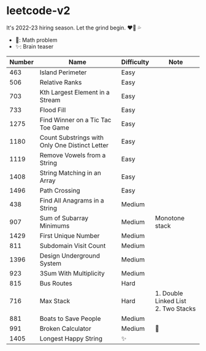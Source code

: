 # leetcode-v2

It's 2022-23 hiring season. Let the grind begin. :heart_on_fire: :sweat_drops:

-   :telescope:: Math problem
-   :sparkles:: Brain teaser

| Number | Name                                           | Difficulty | Note                                       |
| ------ | ---------------------------------------------- | ---------- | ------------------------------------------ |
| 463    | Island Perimeter                               | Easy       |                                            |
| 506    | Relative Ranks                                 | Easy       |                                            |
| 703    | Kth Largest Element in a Stream                | Easy       |                                            |
| 733    | Flood Fill                                     | Easy       |                                            |
| 1275   | Find Winner on a Tic Tac Toe Game              | Easy       |                                            |
| 1180   | Count Substrings with Only One Distinct Letter | Easy       |                                            |
| 1119   | Remove Vowels from a String                    | Easy       |                                            |
| 1408   | String Matching in an Array                    | Easy       |                                            |
| 1496   | Path Crossing                                  | Easy       |                                            |
| 438    | Find All Anagrams in a String                  | Medium     |                                            |
| 907    | Sum of Subarray Minimums                       | Medium     | Monotone stack                             |
| 1429   | First Unique Number                            | Medium     |                                            |
| 811    | Subdomain Visit Count                          | Medium     |                                            |
| 1396   | Design Underground System                      | Medium     |                                            |
| 923    | 3Sum With Multiplicity                         | Medium     |                                            |
| 815    | Bus Routes                                     | Hard       |                                            |
| 716    | Max Stack                                      | Hard       | 1. Double Linked List <br /> 2. Two Stacks |
| 881    | Boats to Save People                           | Medium     |                                            |
| 991    | Broken Calculator                              | Medium     | :telescope:                                |
| 1405   | Longest Happy String                           | :sparkles: |
